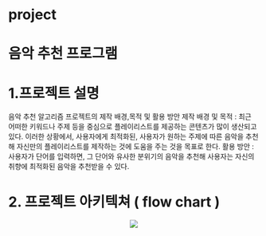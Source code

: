 # project
# 음악 추천 프로그램
# 1.프로젝트 설명
음악 추천 알고리즘 프로젝트의 제작 배경,목적 및 활용 방안
제작 배경 및 목적 : 최근 어떠한 키워드나 주제 등을 중심으로 플레이리스트를 제공하는 콘텐츠가 많이 생산되고 있다. 이러한 상황에서, 사용자에게 최적화된, 사용자가 원하는 주제에 따른 음악을 추천해 자신만의 플레이리스트를 제작하는 것에 도움을 주는 것을 목표로 한다.
활용 방안 : 사용자가 단어를 입력하면, 그 단어와 유사한 분위기의 음악을 추천해 사용자는 자신의 취향에 최적화된 음악을 추천받을 수 있다.
# 2. 프로젝트 아키텍쳐 ( flow chart )
<p align="center">
  <img src=![SmartSelectImage_2023-12-13-22-28-19](https://github.com/kimgayoon/project/assets/150767684/646c0089-f53c-471c-9397-cccff12d71ab)>
</p>
